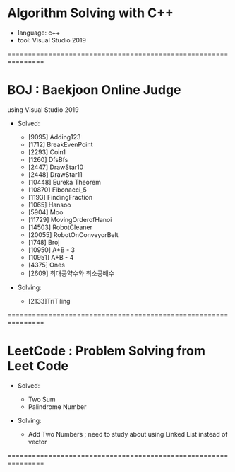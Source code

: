 # Algorithm Solving with C++

- language: c++
- tool: Visual Studio 2019

===============================================================

# BOJ : Baekjoon Online Judge

using Visual Studio 2019

- Solved:

  - [9095] Adding123
  - [1712] BreakEvenPoint
  - [2293] Coin1
  - [1260] DfsBfs
  - [2447] DrawStar10
  - [2448] DrawStar11
  - [10448] Eureka Theorem
  - [10870] Fibonacci_5
  - [1193] FindingFraction
  - [1065] Hansoo
  - [5904] Moo
  - [11729] MovingOrderofHanoi
  - [14503] RobotCleaner
  - [20055] RobotOnConveyorBelt
  - [1748] Broj
  - [10950] A+B - 3
  - [10951] A+B - 4
  - [4375] Ones
  - [2609] 최대공약수와 최소공배수

- Solving:
  - [2133]TriTiling

===============================================================

# LeetCode : Problem Solving from Leet Code

- Solved:

  - Two Sum
  - Palindrome Number

- Solving:
  - Add Two Numbers ; need to study about using Linked List instead of vector

===============================================================

